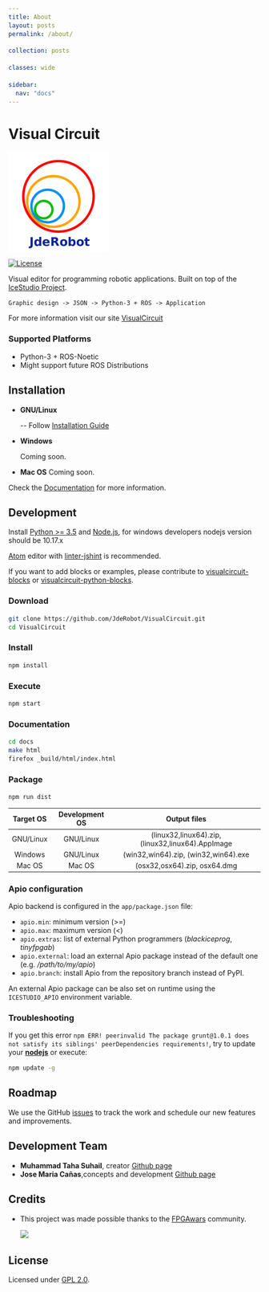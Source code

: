 ```yaml
---
title: About
layout: posts
permalink: /about/

collection: posts

classes: wide

sidebar:
  nav: "docs"
---
```


# Visual Circuit


<img src="app/resources/images/jderobot-logo.png" align="center">

[![License](http://img.shields.io/:license-gpl-blue.svg)](http://opensource.org/licenses/GPL-2.0)

Visual editor for programming robotic applications. Built on top of the [IceStudio Project](https://github.com/FPGAwars/icestudio).

    Graphic design -> JSON -> Python-3 + ROS -> Application

For more information visit our site [VisualCircuit](https://jderobot.github.io/VisualCircuit/)

### Supported Platforms
 * Python-3 + ROS-Noetic
 * Might support future ROS Distributions



## Installation


* **GNU/Linux**

  -- Follow [Installation Guide](https://jderobot.github.io/VisualCircuit/install/)

* **Windows**

  Coming soon.  

* **Mac OS**
  Coming soon.
  

Check the [Documentation](https://jderobot.github.io/VisualCircuit/documentation/) for more information.

## Development

Install [Python >= 3.5](https://www.python.org/downloads/) and [Node.js](https://nodejs.org/), for windows developers nodejs version should be 10.17.x


[Atom](https://atom.io/) editor with [linter-jshint](https://atom.io/packages/linter-jshint) is recommended.

If you want to add blocks or examples, please contribute to [visualcircuit-blocks](https://github.com/JdeRobot/VisualCircuit/app/resources/collections/blocks/Blocks) or [visualcircuit-python-blocks](https://github.com/JdeRobot/VisualCircuit/app/backend/modules).

### Download

```bash
git clone https://github.com/JdeRobot/VisualCircuit.git
cd VisualCircuit
```

### Install

```bash
npm install
```

### Execute

```bash
npm start
```

### Documentation

```bash
cd docs
make html
firefox _build/html/index.html
```

### Package

```bash
npm run dist
```

| Target OS | Development OS | Output files |
|:---:|:-------------:|:-----------------:|
| GNU/Linux | GNU/Linux | (linux32,linux64).zip, (linux32,linux64).AppImage |
| Windows | GNU/Linux | (win32,win64).zip, (win32,win64).exe |
|  Mac OS | Mac OS | (osx32,osx64).zip, osx64.dmg  |

### Apio configuration

Apio backend is configured in the `app/package.json` file:

- `apio.min`: minimum version (>=)
- `apio.max`: maximum version (<)
- `apio.extras`: list of external Python programmers (*blackiceprog*, *tinyfpgab*)
- `apio.external`: load an external Apio package instead of the default one (e.g. */path/to/my/apio*)
- `apio.branch`: install Apio from the repository branch instead of PyPI.

An external Apio package can be also set on runtime using the `ICESTUDIO_APIO` environment variable.

### Troubleshooting

If you get this error `npm ERR! peerinvalid The package grunt@1.0.1 does not satisfy its siblings' peerDependencies requirements!`, try to update your **[nodejs](https://github.com/nodejs/node)** or execute:

```bash
npm update -g
```

## Roadmap

 We use the GitHub [issues](https://github.com/JdeRobot/VisualCircuit/issues) to track the work and schedule our new features and improvements.

## Development Team

* **Muhammad Taha Suhail**, creator [Github page](https://github.com/AbsorbedInThought)
* **Jose Maria Cañas**,concepts and development [Github page](https://github.com/jmplaza)


## Credits

* This project was made possible thanks to the [FPGAwars](http://fpgawars.github.io/) community.

  <img src="https://avatars3.githubusercontent.com/u/18257418?s=100">


## License

Licensed under [GPL 2.0](http://opensource.org/licenses/GPL-2.0).
